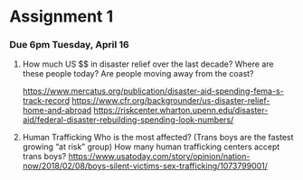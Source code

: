 # Assignment 1

### Due 6pm Tuesday, April 16

1. How much US $$ in disaster relief over the last decade?
	Where are these people today? Are people moving away from the coast?

	https://www.mercatus.org/publication/disaster-aid-spending-fema-s-track-record
	https://www.cfr.org/backgrounder/us-disaster-relief-home-and-abroad
	https://riskcenter.wharton.upenn.edu/disaster-aid/federal-disaster-rebuilding-spending-look-numbers/


2. Human Trafficking
	Who is the most affected? (Trans boys are the fastest growing “at risk” group)
	How many human trafficking centers accept trans boys?
  https://www.usatoday.com/story/opinion/nation-now/2018/02/08/boys-silent-victims-sex-trafficking/1073799001/
